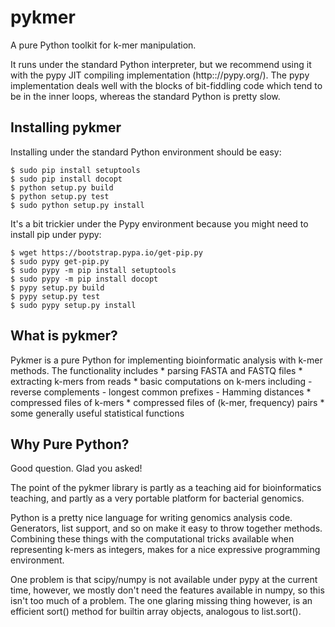 # pykmer
A pure Python toolkit for k-mer manipulation.

It runs under the standard Python interpreter, but we recommend using it
with the pypy JIT compiling implementation (http:://pypy.org/).  The pypy
implementation deals well with the blocks of bit-fiddling code which
tend to be in the inner loops, whereas the standard Python is pretty slow.

Installing pykmer
-----------------

Installing under the standard Python environment should be easy:

    $ sudo pip install setuptools
    $ sudo pip install docopt
    $ python setup.py build
    $ python setup.py test
    $ sudo python setup.py install

It's a bit trickier under the Pypy environment because you might
need to install pip under pypy:

    $ wget https://bootstrap.pypa.io/get-pip.py
    $ sudo pypy get-pip.py
    $ sudo pypy -m pip install setuptools
    $ sudo pypy -m pip install docopt
    $ pypy setup.py build
    $ pypy setup.py test
    $ sudo pypy setup.py install

What is pykmer?
---------------

Pykmer is a pure Python for implementing bioinformatic analysis
with k-mer methods. The functionality includes
    * parsing FASTA and FASTQ files
    * extracting k-mers from reads
    * basic computations on k-mers including
        - reverse complements
        - longest common prefixes
        - Hamming distances
    * compressed files of k-mers
    * compressed files of (k-mer, frequency) pairs
    * some generally useful statistical functions

Why Pure Python?
----------------

Good question. Glad you asked!

The point of the pykmer library is partly as a teaching aid for
bioinformatics teaching, and partly as a very portable platform for
bacterial genomics.

Python is a pretty nice language for writing genomics analysis
code. Generators, list support, and so on make it easy to throw together
methods. Combining these things with the computational tricks available
when representing k-mers as integers, makes for a nice expressive
programming environment.

One problem is that scipy/numpy is not available under pypy at the
current time, however, we mostly don't need the features available in
numpy, so this isn't too much of a problem. The one glaring missing
thing however, is an efficient sort() method for builtin array objects,
analogous to list.sort().
